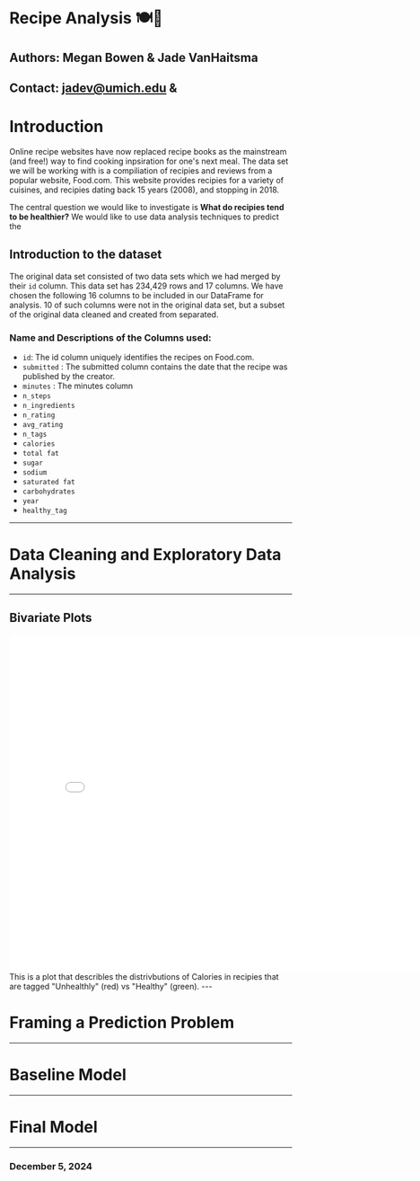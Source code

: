 # **Recipe Analysis** 🍽️🧂
## Authors: Megan Bowen & Jade VanHaitsma
Contact: jadev@umich.edu & 
---
# Introduction

Online recipe websites have now replaced recipe books as the mainstream (and free!) way to find cooking inpsiration for one's next meal. The data set we will be working with is a compiliation of recipies and reviews from a popular website, Food.com. This website provides recipies for a variety of cuisines, and recipies dating back 15 years (2008), and stopping in 2018. 


The central question we would like to investigate is **What do recipies tend to be healthier?** We would like to use data analysis techniques to predict the 


## Introduction to the dataset

The original data set consisted of two data sets which we had merged by their `id` column. This data set has 234,429 rows and 17 columns. We have chosen the following 16 columns to be included in our DataFrame for analysis. 10 of such columns were not in the original data set, but a subset of the original data cleaned and created from  separated. 

### Name and Descriptions of the Columns used: 

- `id`: The id column uniquely identifies the recipes on Food.com. 
- `submitted` : The submitted column contains the date that the recipe was published by the creator. 
- `minutes` : The minutes column 
- `n_steps`
- `n_ingredients`
- `n_rating`
- `avg_rating`
- `n_tags`
- `calories`
- `total fat`
- `sugar`
- `sodium`
- `saturated fat`
- `carbohydrates`
- `year`
- `healthy_tag`

---
# Data Cleaning and Exploratory Data Analysis

---
## Bivariate Plots

<iframe
  src="assets/bivar_box.html"
  width="800"
  height="600"
  frameborder="0"
></iframe>
This is a plot that describles the distrivbutions of Calories in recipies that are tagged "Unhealthly" (red) vs "Healthy" (green). 
---

# Framing a Prediction Problem


---
# Baseline Model



---
# Final Model




---
### December 5, 2024

